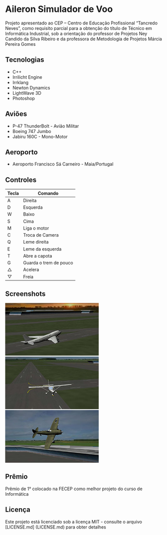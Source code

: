 # Aileron Simulador de Voo
Projeto apresentado ao CEP – Centro de Educação Profissional “Tancredo Neves”, como requisito parcial para a obtenção do título de Técnico em Informática Industrial, sob a orientação do professor de Projetos Ney Candido da Silva Ribeiro e da professora de Metodologia de Projetos Márcia Pereira Gomes

## Tecnologias
* C++
* Irrilicht Engine
* Irrklang
* Newton Dynamics
* LightWave 3D
* Photoshop

## Aviões
* P-47 ThunderBolt - Avião Militar
* Boeing 747 Jumbo
* Jabiru 160C - Mono-Motor

## Aeroporto
* Aeroporto Francisco Sá Carneiro - Maia/Portugal

## Controles
Tecla  | Comando
------------- | -------------
A  |  Direita
D  |  Esquerda
W  |  Baixo
S  |  Cima
M  |  Liga o motor
C  |  Troca de Camera
Q  |  Leme direita
E  |  Leme da esquerda
T  |  Abre a capota
G  |  Guarda o trem de pouco
△  |  Acelera
▽  |  Freia

## Screenshots

![](https://github.com/jeanoliveira92/aileron-simulador-de-voo/blob/master/screenshot_0000_747.jpg)![](https://github.com/jeanoliveira92/aileron-simulador-de-voo/blob/master/screenshot_0001_160C.jpg)![](https://github.com/jeanoliveira92/aileron-simulador-de-voo/blob/master/screenshot_0002_p47.jpg)
## Prêmio
Prêmio de 1° colocado na FECEP como melhor projeto do curso de Informática

## Licença
Este projeto está licenciado sob a licença MIT - consulte o arquivo [LICENSE.md] (LICENSE.md) para obter detalhes
